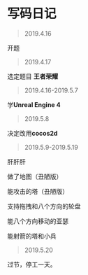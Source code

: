 # 写码日记

> 2019.4.16

开题

> 2019.4.17

选定题目 **王者荣耀**

> 2019.4.16-2019.5.7

学**Unreal Engine 4**

> 2019.5.8

决定改用**cocos2d**

> 2019.5.9-2019.5.19

肝肝肝

做了地图（丑陋版）

能攻击的塔（丑陋版）

支持拖拽和八个方向的轮盘

能八个方向移动的亚瑟

能射箭的塔和小兵

> 2019.5.20

过节，停工一天。

